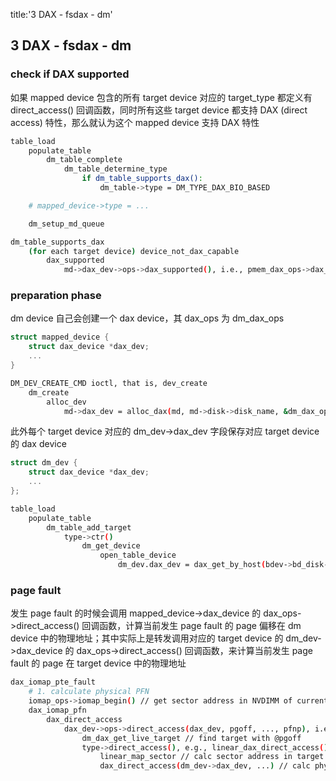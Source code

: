 title:'3 DAX - fsdax - dm'
## 3 DAX - fsdax - dm


### check if DAX supported

如果 mapped device 包含的所有 target device 对应的 target_type 都定义有 direct_access() 回调函数，同时所有这些 target device 都支持 DAX (direct access) 特性，那么就认为这个 mapped device 支持 DAX 特性
  
```sh
table_load
    populate_table        
        dm_table_complete
            dm_table_determine_type
                if dm_table_supports_dax():
                    dm_table->type = DM_TYPE_DAX_BIO_BASED

    # mapped_device->type = ...

    dm_setup_md_queue
```

```sh
dm_table_supports_dax
    (for each target device) device_not_dax_capable
        dax_supported
            md->dax_dev->ops->dax_supported(), i.e., pmem_dax_ops->dax_supported(), i.e., generic_fsdax_supported()
```


### preparation phase

dm device 自己会创建一个 dax device，其 dax_ops 为 dm_dax_ops

```c
struct mapped_device {
	struct dax_device *dax_dev;
	...
}
```

```sh
DM_DEV_CREATE_CMD ioctl, that is, dev_create
    dm_create
        alloc_dev
            md->dax_dev = alloc_dax(md, md->disk->disk_name, &dm_dax_ops, 0) // create dax_device for dm
```


此外每个 target device 对应的 dm_dev->dax_dev 字段保存对应 target device 的 dax device

```c
struct dm_dev {
	struct dax_device *dax_dev;
	...
};
```

```sh
table_load
    populate_table
        dm_table_add_target
            type->ctr()
                dm_get_device
                    open_table_device
                        dm_dev.dax_dev = dax_get_by_host(bdev->bd_disk->disk_name)
```


### page fault

发生 page fault 的时候会调用 mapped_device->dax_device 的 dax_ops->direct_access() 回调函数，计算当前发生 page fault 的 page 偏移在 dm device 中的物理地址；其中实际上是转发调用对应的 target device 的 dm_dev->dax_device 的 dax_ops->direct_access() 回调函数，来计算当前发生 page fault 的 page 在 target device 中的物理地址

```sh
dax_iomap_pte_fault
    # 1. calculate physical PFN
    iomap_ops->iomap_begin() // get sector address in NVDIMM of current file offset
    dax_iomap_pfn
        dax_direct_access
            dax_dev->ops->direct_access(dax_dev, pgoff, ..., pfnp), i.e., dm_dax_direct_access() 
                dm_dax_get_live_target // find target with @pgoff
                type->direct_access(), e.g., linear_dax_direct_access()
                    linear_map_sector // calc sector address in target device
                    dax_direct_access(dm_dev->dax_dev, ...) // calc physical PFN in underlying target device
```
